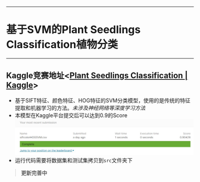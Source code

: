 ***

# 基于SVM的Plant Seedlings Classification植物分类

***

## Kaggle竞赛地址<[Plant Seedlings Classification | Kaggle](https://www.kaggle.com/c/plant-seedlings-classification)>


* 基于SIFT特征、颜色特征、HOG特征的SVM分类模型，使用的是传统的特征提取和机器学习的方法。*未涉及神经网络等深度学习方法*
* 本模型在Kaggle平台提交后可以达到0.9的Score
 ![](src/score.jpg)
* 运行代码需要将数据集和测试集拷贝到`src`文件夹下

> **更新完善中**
